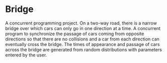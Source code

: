 # Bridge
A concurrent programming project.
On a two-way road, there is a narrow bridge over which cars can only go in one direction at a time. A concurrent program to synchronize the passage of cars coming from opposite directions so that there are no collisions and a car from each direction can eventually cross the bridge. The times of appearance and passage of cars across the bridge are generated from random distributions with parameters entered by the user.
